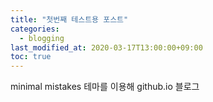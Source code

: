 ```yaml
---
title: "첫번째 테스트용 포스트"
categories: 
  - blogging
last_modified_at: 2020-03-17T13:00:00+09:00
toc: true
---
```


minimal mistakes 테마를 이용해 github.io 블로그
